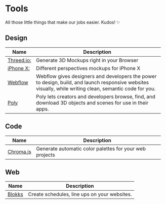 # Tools

All those little things that make our jobs easier. Kudos! :sparkles:

## Design

Name | Description
-----|-------------
[Threed.io:](http://www.threed.io/) | Generate 3D Mockups right in your Browser
[iPhone X:](https://www.dropbox.com/sh/ptv85x0m3g9q7h1/AADlPKR8ny3LGCPSZpbBR0Tha?dl=0) | Different perspectives mockups for iPhone X 
[Webflow](https://webflow.com/) | Webflow gives designers and developers the power to design, build, and launch responsive websites visually, while writing clean, semantic code for you.
[Poly](https://poly.google.com/) | Poly lets creators and developers browse, find, and download 3D objects and scenes for use in their apps.

## Code

Name | Description
-----|-------------
[Chroma.js](https://gka.github.io/chroma.js/) | Generate automatic color palettes for your web projects

## Web

Name | Description
-----|-------------
[Blokks](https://blokks.co/how-it-works) | Create schedules, line ups on your websites.
